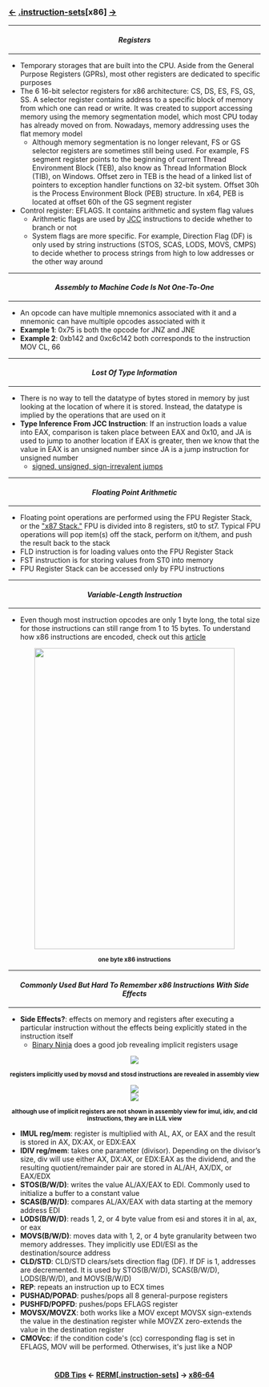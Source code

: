 ### <a href="/contents/tools/GDB_Tips.md"><-</a> [.instruction-sets](instruction-sets.md)[__x86__] <a href="x86-64.md">-></a>

---
#### *<p align='center'> Registers </p>*
---
* Temporary storages that are built into the CPU. Aside from the General Purpose Registers (GPRs), most other registers are dedicated to specific purposes
* The 6 16-bit selector registers for x86 architecture: CS, DS, ES, FS, GS, SS. A selector register contains address to a specific block of memory from which one can read or write. It was created to support accessing memory using the memory segmentation model, which most CPU today has already moved on from. Nowadays, memory addressing uses the flat memory model
  * Although memory segmentation is no longer relevant, FS or GS selector registers are sometimes still being used. For example, FS segment register points to the beginning of current Thread Environment Block (TEB), also know as Thread Information Block (TIB), on Windows. Offset zero in TEB is the head of a linked list of pointers to exception handler functions on 32-bit system. Offset 30h is the Process Environment Block (PEB) structure. In x64, PEB is located at offset 60h of the GS segment register
* Control register: EFLAGS. It contains arithmetic and system flag values
  * Arithmetic flags are used by [JCC](https://c9x.me/x86/html/file_module_x86_id_146.html) instructions to decide whether to branch or not
  * System flags are more specific. For example, Direction Flag (DF) is only used by string instructions (STOS, SCAS, LODS, MOVS, CMPS) to decide whether to process strings from high to low addresses or the other way around

---
#### *<p align='center'> Assembly to Machine Code Is Not One-To-One </p>*
---
* An opcode can have multiple mnemonics associated with it and a mnemonic can have multiple opcodes associated with it
* __Example 1__: 0x75 is both the opcode for JNZ and JNE
* __Example 2__: 0xb142 and 0xc6c142 both corresponds to the instruction MOV CL, 66

---
#### *<p align='center'> Lost Of Type Information </p>*
---
* There is no way to tell the datatype of bytes stored in memory by just looking at the location of where it is stored. Instead, the datatype is implied by the operations that are used on it
* __Type Inference From JCC Instruction__: If an instruction loads a value into EAX, comparison is taken place between EAX and 0x10, and JA is used to jump to another location if EAX is greater, then we know that the value in EAX is an unsigned number since JA is a jump instruction for unsigned number
  * [signed, unsigned, sign-irrevalent jumps](https://stackoverflow.com/a/9617990/3003933)

---
#### *<p align='center'> Floating Point Arithmetic </p>*
---
* Floating point operations are performed using the FPU Register Stack, or the ["x87 Stack."](https://en.wikibooks.org/wiki/X86_Assembly/Floating_Point) FPU is divided into 8 registers, st0 to st7. Typical FPU operations will pop item(s) off the stack, perform on it/them, and push the result back to the stack
* FLD instruction is for loading values onto the FPU Register Stack
* FST instruction is for storing values from ST0 into memory
* FPU Register Stack can be accessed only by FPU instructions

---
#### *<p align='center'> Variable-Length Instruction </p>*
---
* Even though most instruction opcodes are only 1 byte long, the total size for those instructions can still range from 1 to 15 bytes. To understand how x86 instructions are encoded, check out this [article](https://www.codeproject.com/Articles/662301/x-Instruction-Encoding-Revealed-Bit-Twiddling-fo)

<div align='center'>
<img src="https://github.com/yellowbyte/reverse-engineering-reference-manual/blob/master/images/instruction-sets/x86/x86.png" height="600" width="400">
<p align='center'><sub><strong>one byte x86 instructions</strong></sub></p>
</div>

---
#### *<p align='center'> Commonly Used But Hard To Remember x86 Instructions With Side Effects </p>*
---
* __Side Effects?__: effects on memory and registers after executing a particular instruction without the effects being explicitly stated in the instruction itself
  * [Binary Ninja](https://binary.ninja/) does a good job revealing implicit registers usage
<div align='center'>
<img src="https://github.com/yellowbyte/reverse-engineering-reference-manual/blob/master/images/instruction-sets/x86/binja_assembly.png">
<p align='center'><sub><strong>registers implicitly used by movsd and stosd instructions are revealed in assembly view</strong></sub></p>
</div>
<div align='center'>
<img src="https://github.com/yellowbyte/reverse-engineering-reference-manual/blob/master/images/instruction-sets/x86/binja_llil_p1.png">
</div>
<div align='center'>
<img src="https://github.com/yellowbyte/reverse-engineering-reference-manual/blob/master/images/instruction-sets/x86/binja_llil_p2.png">
<p align='center'><sub><strong>although use of implicit registers are not shown in assembly view for imul, idiv, and cld instructions, they are in LLIL view</strong></sub></p>
</div>

* __IMUL reg/mem__: register is multiplied with AL, AX, or EAX and the result is stored in AX, DX:AX, or EDX:EAX
* __IDIV reg/mem__: takes one parameter (divisor). Depending on the divisor’s size, div will use either AX, DX:AX, or EDX:EAX as the dividend, and the resulting quotient/remainder pair are stored in AL/AH, AX/DX, or EAX/EDX
* __STOS(B/W/D)__: writes the value AL/AX/EAX to EDI. Commonly used to initialize a buffer to a constant value
* __SCAS(B/W/D)__: compares AL/AX/EAX with data starting at the memory address EDI
* __LODS(B/W/D)__: reads 1, 2, or 4 byte value from esi and stores it in al, ax, or eax
* __MOVS(B/W/D)__: moves data with 1, 2, or 4 byte granularity between two memory addresses. They implicitly use EDI/ESI as the destination/source address
* __CLD/STD__: CLD/STD clears/sets direction flag (DF). If DF is 1, addresses are decremented. It is used by STOS(B/W/D), SCAS(B/W/D), LODS(B/W/D), and MOVS(B/W/D)
* __REP__: repeats an instruction up to ECX times
* __PUSHAD/POPAD__: pushes/pops all 8 general-purpose registers
* __PUSHFD/POPFD__: pushes/pops EFLAGS register
* __MOVSX/MOVZX__: both works like a MOV except MOVSX sign-extends the value in the destination register while MOVZX zero-extends the value in the destination register
* __CMOVcc__: if the condition code's (cc) corresponding flag is set in EFLAGS, MOV will be performed. Otherwises, it's just like a NOP

#
<strong><p align='center'><a href="/contents/tools/GDB_Tips.md">GDB Tips</a> <- <a href="/README.md#-reverse-engineering-reference-manual-beta-">RERM</a>[<a href="instruction-sets.md">.instruction-sets</a>] -> <a href="x86-64.md">x86-64</a></p></strong>
